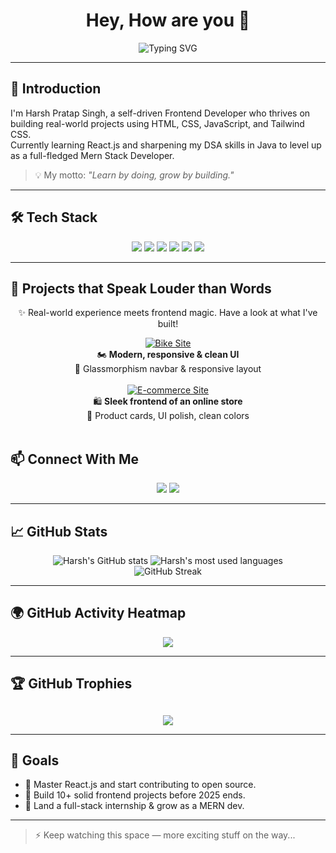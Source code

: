 <h1 align="center">Hey, How are you 👋</h1>

<p align="center">
  <img src="https://readme-typing-svg.herokuapp.com?font=Fira+Code&duration=3000&pause=1000&color=F58D42&center=true&vCenter=true&multiline=true&width=600&height=100&lines=🌐+Frontend+Explorer!;Learning+by+Building+Real+Projects+%F0%9F%92%BB;👨‍💻+Code+•+Create+•+Deploy" alt="Typing SVG" />
</p>

---

## 🚀 Introduction

I'm Harsh Pratap Singh, a self-driven Frontend Developer who thrives on building real-world projects using HTML, CSS, JavaScript, and Tailwind CSS.  
Currently learning React.js and sharpening my DSA skills in Java to level up as a full-fledged Mern Stack Developer.

> 💡 My motto: *"Learn by doing, grow by building."*

---

## 🛠 Tech Stack

<p align="center">
  <img src="https://img.shields.io/badge/HTML5-E34F26?style=for-the-badge&logo=html5&logoColor=white"/>
  <img src="https://img.shields.io/badge/CSS3-1572B6?style=for-the-badge&logo=css3&logoColor=white"/>
  <img src="https://img.shields.io/badge/JavaScript-F7DF1E?style=for-the-badge&logo=javascript&logoColor=black"/>
  <img src="https://img.shields.io/badge/Tailwind-6E10F6?style=for-the-badge&logo=Tailwind&logoColor=white"/>
  <img src="https://img.shields.io/badge/React.js-20232A?style=for-the-badge&logo=react&logoColor=61DAFB"/>
  <img src="https://img.shields.io/badge/Java-Darkred?style=for-the-badge&logo=coffeescript&logoColor=white"/>
</p>

---

## 🚀 Projects that Speak Louder than Words

<p align="center">
  ✨ Real-world experience meets frontend magic. Have a look at what I've built!
</p>

<div align="center">
  
  <a href="https://harshu-78.github.io/Bike-Site/" target="_blank">
    <img src="https://img.shields.io/badge/Bike%20Site-HTML%20%7C%20CSS%20%7C%20JS-blueviolet?style=for-the-badge&logo=github" alt="Bike Site" />
  </a>
  <br />
  🏍️ <b>Modern, responsive & clean UI</b><br/>
  🔹 Glassmorphism navbar & responsive layout<br/><br/>

  <a href="https://harshu-78.github.io/e-commerce-site/" target="_blank">
    <img src="https://img.shields.io/badge/E--Commerce%20Site-HTML%20%7C%20CSS%20%7C%20JS-teal?style=for-the-badge&logo=github" alt="E-commerce Site" />
  </a>
  <br />
  🛍️ <b>Sleek frontend of an online store</b><br/>
  🔹 Product cards, UI polish, clean colors<br/><br/>
  </div>

## 📫 Connect With Me

<p align="center">
  <a href="mailto:bcastudentharsh1@gmail.com"><img src="https://img.shields.io/badge/Gmail-EA4335?style=for-the-badge&logo=gmail&logoColor=white" /></a>
  <a href="https://www.linkedin.com/in/harshpratapsinghh/"><img src="https://img.shields.io/badge/LinkedIn-0A66C2?style=for-the-badge&logo=linkedin&logoColor=white" /></a>
</p>

---



### <h2 >📈 GitHub Stats</h2>
<p align="center">
  <img src="https://github-readme-stats.vercel.app/api?username=harshu-78&show_icons=true&theme=radical" alt="Harsh's GitHub stats"/>
  <img src="https://github-readme-stats.vercel.app/api/top-langs/?username=harshu-78&layout=compact&theme=radical" alt="Harsh's most used languages"/>
  <br>
  <img src="https://github-readme-streak-stats.herokuapp.com/?user=harshu-78&theme=radical" alt="GitHub Streak"/>
</p>

---

### <h2 >🌍 GitHub Activity Heatmap</h2>
<p align="center">
  <img src="https://github-readme-activity-graph.vercel.app/graph?username=harshu-78&theme=react-dark" />
</p>

---
### <h2>🏆 GitHub Trophies<h2>
<p align="center">
  <img src="https://github-profile-trophy.vercel.app/?username=harshu-78&theme=algolia&no-frame=true&margin-w=10" />
</p>



---

## 🎯 Goals

- 🌱 Master React.js and start contributing to open source.
- 📘 Build 10+ solid frontend projects before 2025 ends.
- 🚀 Land a full-stack internship & grow as a MERN dev.

---

> ⚡️ Keep watching this space — more exciting stuff on the way...
